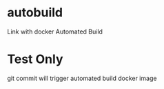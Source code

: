 # autobuild
Link with docker Automated Build

# Test Only
git commit will trigger automated build docker image